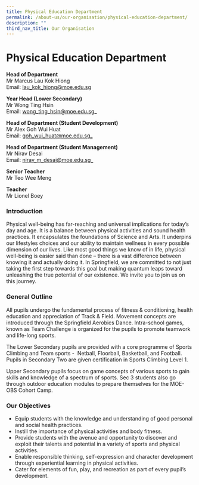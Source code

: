 ```yaml
---
title: Physical Education Department
permalink: /about-us/our-organisation/physical-education-department/
description: ""
third_nav_title: Our Organisation
---
```

# **Physical Education Department**

**Head of Department**  
Mr Marcus Lau Kok Hiong  
Email: [lau_kok_hiong@moe.edu.sg](mailto:lau_kok_hiong@moe.edu.sg)  

**Year Head (Lower Secondary)**  
Mr Wong Ting Hsin     
Email: [wong_ting_hsin@moe.edu.sg_](mailto:wong_ting_hsin@moe.edu.sg)  

**Head of Department (Student Development)**    
Mr Alex Goh Wui Huat     
Email: [goh_wui_huat@moe.edu.sg_](mailto:goh_wui_huat@moe.edu.sg)  

**Head of Department (Student Management)**  
Mr Nirav Desai  
Email: [nirav_m_desai@moe.edu.sg_](mailto:nirav_m_desai@moe.edu.sg)  

**Senior Teacher**  
Mr Teo Wee Meng  
  

**Teacher**    
Mr Lionel Boey

### Introduction

Physical well-being has far-reaching and universal implications for today’s day and age. It is a balance between physical activities and sound health practices. It encapsulates the foundations of Science and Arts. It underpins our lifestyles choices and our ability to maintain wellness in every possible dimension of our lives. Like most good things we know of in life, physical well-being is easier said than done – there is a vast difference between knowing it and actually doing it. In Springfield, we are committed to not just taking the first step towards this goal but making quantum leaps toward unleashing the true potential of our existence. We invite you to join us on this journey.

### General Outline
All pupils undergo the fundamental process of fitness &amp; conditioning, health education and appreciation of Track & Field. Movement concepts are introduced through the Springfield Aerobics Dance. Intra-school games, known as Team Challenge is organized for the pupils to promote teamwork and life-long sports.

The Lower Secondary pupils are provided with a core programme of Sports Climbing and Team sports -  Netball, Floorball, Basketball, and Football. Pupils in Secondary Two are given certification in Sports Climbing Level 1.

Upper Secondary pupils focus on game concepts of various sports to gain skills and knowledge of a spectrum of sports. Sec 3 students also go through outdoor education modules to prepare themselves for the MOE-OBS Cohort Camp.

### Our Objectives

*   Equip students with the knowledge and understanding of good personal and social health practices.
*   Instill the importance of physical activities and body fitness.  
*   Provide students with the avenue and opportunity to discover and exploit their talents and potential in a variety of sports and physical activities.
*   Enable responsible thinking, self-expression and character development through experiential learning in physical activities.
*   Cater for elements of fun, play, and recreation as part of every pupil’s development.